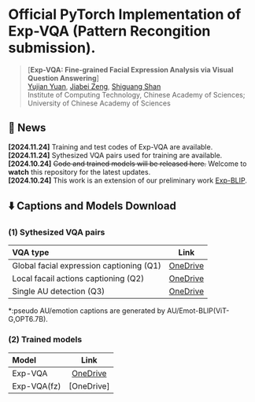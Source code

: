 # Official PyTorch Implementation of Exp-VQA (Pattern Recongition submission).

> [**Exp-VQA: Fine-grained Facial Expression Analysis via Visual Question Answering**]<br>
> [Yujian Yuan](https://vipl.ict.ac.cn/edu/student/master/202210/t20221019_123529.html), [Jiabei Zeng](https://vipl.ict.ac.cn/edu/teacher/mastersupvisor/202205/t20220517_35778.html), [Shiguang Shan](https://scholar.google.com/citations?user=Vkzd7MIAAAAJ&hl=zh-CN)<br>Institute of Computing Technology, Chinese Academy of Sciences;
 University of Chinese Academy of Sciences



## 📰 News

**[2024.11.24]** Training and test codes of Exp-VQA are available. <br>
**[2024.11.24]** Sythesized VQA pairs used for training are available. <br>
**[2024.10.24]** ~~Code and trained models will be released here.~~ Welcome to **watch** this repository for the latest updates. <br>
**[2024.10.24]** This work is an extension of our preliminary work [Exp-BLIP](https://github.com/Yujianyuan/Exp-BLIP).


## ⬇️ Captions and Models Download


### <div id="custom-id">(1) Sythesized VQA pairs</div>
| VQA type                         |                                                    Link                                                    |
|:------------------------------------|:-------------------------------------------------------------------------------------------------------:| 
| Global facial expression captioning (Q1)    					   |     [OneDrive](https://1drv.ms/f/s!Atl7YPj4ORSRjfAdcQ10K01tQ6pRYQ?e=PNNn2i)|
| Local facail actions captioning (Q2)                   |     [OneDrive](https://1drv.ms/f/s!Atl7YPj4ORSRjfAcWSJoqNttXcHaQg?e=mraNW2)   |
| Single AU detection (Q3)          |     [OneDrive](https://1drv.ms/u/s!Atl7YPj4ORSRjfAvi5PzyOXDMKqHsw?e=6y8lL5)    | 

*:pseudo AU/emotion captions are generated by AU/Emot-BLIP(ViT-G,OPT6.7B).

<a name="text"></a>
### (2) Trained models
| Model                         |                                                    Link                                                    |
|:------------------------------------|:-------------------------------------------------------------------------------------------------------:| 
| Exp-VQA    			|     [OneDrive](https://1drv.ms/u/s!Atl7YPj4ORSRjfAxeMouMlluoe9jcg?e=cM3hhd)|
| Exp-VQA(fz)             |     [OneDrive]    |












